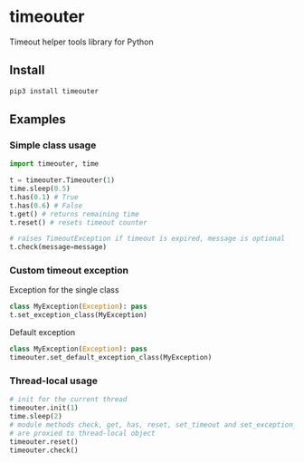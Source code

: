 # timeouter

Timeout helper tools library for Python

## Install

```python
pip3 install timeouter
```

## Examples

### Simple class usage

```python
import timeouter, time

t = timeouter.Timeouter(1)
time.sleep(0.5)
t.has(0.1) # True
t.has(0.6) # False
t.get() # returns remaining time
t.reset() # resets timeout counter

# raises TimeoutException if timeout is expired, message is optional
t.check(message=message)
```

### Custom timeout exception

Exception for the single class

```python
class MyException(Exception): pass
t.set_exception_class(MyException)
```

Default exception

```python
class MyException(Exception): pass
timeouter.set_default_exception_class(MyException)
```

### Thread-local usage

```python
# init for the current thread
timeouter.init(1)
time.sleep(2)
# module methods check, get, has, reset, set_timeout and set_exception_class
# are proxied to thread-local object
timeouter.reset()
timeouter.check()
```
